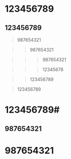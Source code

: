 # 123456789

## 123456789

>987654321

>>987654321

>>>987654321

>>>12345678

>>123456789

>123456789

# 123456789#

## 987654321 ##

# 987654321 #